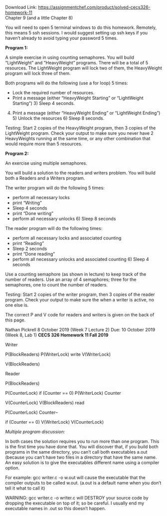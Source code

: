 Download Link: https://assignmentchef.com/product/solved-cecs326-homework-11
<br>
Chapter 9 (and a little Chapter 8)

You will need to open 5 terminal windows to do this homework. Remotely, this means 5 ssh sessions. I would suggest setting up ssh keys if you haven’t already to avoid typing your password 5 times.

<strong>Program 1:</strong>

A simple exercise in using counting semaphores. You will build “LightWeight” and ”HeavyWeight” programs. There will be a total of 5 resources. The LightWeight program will lock two of them, the HeavyWeight program will lock three of them.

Both programs will do the following (use a for loop) 5 times:

<ul>

 <li>Lock the required number of resources.</li>

 <li>Print a message (either “HeavyWeight Starting” or “LightWeight Starting”) 3) Sleep 4 seconds.</li>

</ul>

4) Print a message (either “HeavyWeight Ending” or “LightWeight Ending”) 5) Unlock the resources 6) Sleep 8 seconds.

Testing: Start 2 copies of the HeavyWeight program, then 3 copies of the LightWeight program. Check your output to make sure you never have 2 HeavyWeights running at the same time, or any other combination that would require more than 5 resources.

<strong>Program 2:</strong>

An exercise using multiple semaphores.

You will build a solution to the readers and writers problem. You will build both a Readers and a Writers program.

The writer program will do the following 5 times:

<ul>

 <li>perform all necessary locks</li>

 <li>print “Writing”</li>

 <li>Sleep 4 seconds</li>

 <li>print “Done writing”</li>

 <li>perform all necessary unlocks 6) Sleep 8 seconds</li>

</ul>

The reader program will do the following times:

<ul>

 <li>perform all necessary locks and associated counting</li>

 <li>print “Reading”</li>

 <li>Sleep 2 seconds</li>

 <li>print “Done reading”</li>

 <li>perform all necessary unlocks and associated counting 6) Sleep 4 seconds</li>

</ul>

Use a counting semaphore (as shown in lecture) to keep track of the number of readers. Use an array of 4 semaphores; three for the semaphores, one to count the number of readers.

Testing: Start 2 copies of the writer program, then 3 copies of the reader program. Check your output to make sure the when a writer is active, no one else is.

The correct P and V code for readers and writers is given on the back of this page.

Nathan Pickrell   8 October 2019 (Week 7 Lecture 2)             Due: 10 October 2019 (Week 8, Lab 1) <strong>CECS 326   Homework 11           Fall 2019</strong>

Writer

P(BlockReaders) P(WriterLock) write V(WriterLock)

V(BlockReaders)

Reader

P(BlockReaders)

P(CounterLock) if (Counter == 0) P(WriterLock) Counter


V(CounterLock) V(BlockReaders) read

P(CounterLock) Counter–

if (Counter == 0) V(WriterLock) V(CounterLock)

<em>Multiple program discussion:</em>

In both cases the solution requires you to run more than one program. This is the first time you have done that. You will discover that, if you build both programs in the same directory, you can’t call both executables a.out (because you can’t have two files in a directory that have the same name. An easy solution is to give the executables different name using a compiler option.

For example: gcc writer.c -o w.out will cause the executable that the compiler outputs to be called w.out. (a.out is a default name when you don’t tell it what to call it)

WARNING: gcc writer.c -o writer.c will DESTROY your source code by dropping the executable on top of it; so be careful. I usually end my executable names in .out so this doesn’t happen.


